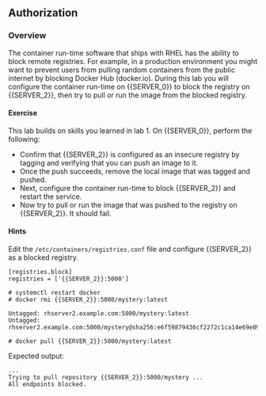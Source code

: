 ## Authorization

### Overview

The container run-time software that ships with RHEL has the ability to block remote registries. For example, in a production environment you might want to prevent users from pulling random containers from the public internet by blocking Docker Hub (docker.io). During this lab you will configure the container run-time on {{SERVER_0}} to block the registry on {{SERVER_2}}, then try to pull or run the image from the blocked registry.

#### Exercise

This lab builds on skills you learned in lab 1. On {{SERVER_0}}, perform the following:

* Confirm that {{SERVER_2}} is configured as an insecure registry by tagging and verifying that you can push an image to it.
* Once the push succeeds, remove the local image that was tagged and pushed.
* Next, configure the container run-time to block {{SERVER_2}} and restart the service.
* Now try to pull or run the image that was pushed to the registry on {{SERVER_2}}. It should fail.

#### Hints

Edit the `/etc/containers/registries.conf` file and configure {{SERVER_2}} as a blocked registry.

~~~shell
[registries.block]
registries = ['{{SERVER_2}}:5000']
~~~

~~~shell
# systemctl restart docker
# docker rmi {{SERVER_2}}:5000/mystery:latest

Untagged: rhserver2.example.com:5000/mystery:latest
Untagged: rhserver2.example.com:5000/mystery@sha256:e6f59879436cf2272c1ca14e69e09cb029d13592e38c3d95eee7162d8ef08560

# docker pull {{SERVER_2}}:5000/mystery:latest
~~~

Expected output:

~~~shell
...
Trying to pull repository {{SERVER_2}}:5000/mystery ... 
All endpoints blocked.
~~~
